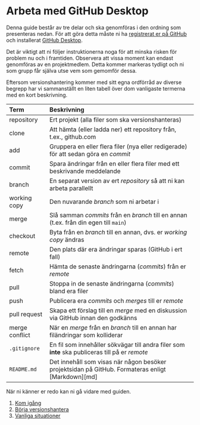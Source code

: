 # Arbeta med GitHub Desktop

Denna guide består av tre delar och ska genomföras i den ordning som presenteras
nedan. För att göra detta måste ni ha [registrerat er på
GitHub](https://github.com/join) och installerat [GitHub
Desktop](https://desktop.github.com).

Det är viktigt att ni följer instruktionerna noga för att minska risken för
problem nu och i framtiden. Observera att vissa moment kan endast genomföras av
en projektmedlem. Detta kommer markeras tydligt och ni som grupp får själva utse
vem som gemomför dessa.

Eftersom versionshantering kommer med sitt egna ordförråd av diverse begrepp har
vi sammanställt en liten tabell över dom vanligaste termerna med en kort
beskrivning.

| Term           | Beskrivning                                                                                       |
|:---------------|:--------------------------------------------------------------------------------------------------|
| repository     | Ert projekt (alla filer som ska versionshanteras)                                                 |
| clone          | Att hämta (eller ladda ner) ett repository från, t.ex., github.com                                |
| add            | Gruppera en eller flera filer (nya eller redigerade) för att sedan göra en *commit*               |
| commit         | Spara ändringar från en eller flera filer med ett beskrivande meddelande                          |
| branch         | En separat version av ert *repository* så att ni kan arbeta parallellt                            |
| working copy   | Den nuvarande *branch* som ni arbetar i                                                           |
| merge          | Slå samman *commits* från en *branch* till en annan (t.ex. från din egen till `main`)             |
| checkout       | Byta från en *branch* till en annan, dvs. er *working copy* ändras                                |
| remote         | Den plats där era ändringar sparas (GitHub i ert fall)                                            |
| fetch          | Hämta de senaste ändringarna (*commits*) från er *remote*                                         |
| pull           | Stoppa in de senaste ändringarna (*commits*) bland era filer                                      |
| push           | Publicera era *commits* och *merges* till er *remote*                                             |
| pull request   | Skapa ett förslag till en *merge* med en diskussion via GitHub innan den godkänns                 |
| merge conflict | När en *merge* från en *branch* till en annan har filändringar som kolliderar                     |
| `.gitignore`   | En fil som innehåller sökvägar till andra filer som **inte** ska publiceras till på er *remote*   |
| `README.md`    | Det innehåll som visas när någon besöker projektsidan på GitHub. Formateras enligt [Markdown][md] |

När ni känner er redo kan ni gå vidare med guiden.

1. [Kom igång](getting-started.md)
2. [Börja versionshantera](how-to-version-control.md)
3. [Vanliga situationer](common-situations.md)
